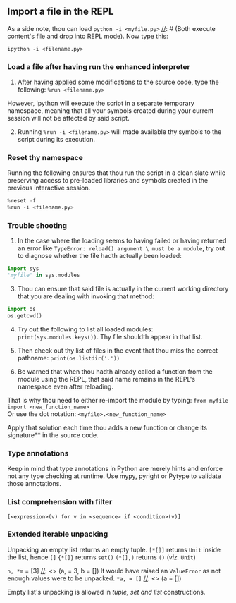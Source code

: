 ## Import a file in the REPL
As a side note, thou can load `python -i <myfile.py>` [//]: # (Both execute content's file and drop into REPL mode). Now type this:

[//]: <> (Execute file's content then remains in interactive mode)
`ipython -i <filename.py>`


### Load a file after having run the enhanced interpreter
1. After having applied some modifications to the source code, type the following:
`%run <filename.py>`

However, ipython will execute the script in a separate temporary namespace, meaning that all your symbols created during
your current session will not be affected by said script.

2. Running `%run -i <filename.py>` will made available thy symbols to the script during its execution.


### Reset thy namespace
Running the following ensures that thou run the script in a clean slate while preserving access to pre-loaded libraries
and symbols created in the previous interactive session.
```python
%reset -f
%run -i <filename.py>
```


### Trouble shooting
1. In the case where the loading seems to having failed or having returned an error like `TypeError: reload() argument \
must be a module`, try out to diagnose whether the file hadth actually been loaded:

```python
import sys
'myfile' in sys.modules
```

3. Thou can ensure that said file is actually in the current working directory that you are dealing with invoking that method:
```python
import os
os.getcwd()
```

4. Try out the following to list all loaded modules: `print(sys.modules.keys())`.
Thy file shouldth appear in that list.

5. Then check out thy list of files in the event that thou miss the correct pathname: `print(os.listdir('.'))`

6. Be warned that when thou hadth already called a function from the module using the REPL, that said name remains in the REPL's namespace even after reloading.

That is why thou need to either re-import the module by typing: `from myfile import <new_function_name>` \
Or use the dot notation: `<myfile>.<new_function_name>`

Apply that solution each time thou adds a new function or change its signature** in the source code.


### Type annotations
Keep in mind that type annotations in Python are merely hints and enforce not any type checking at runtime. Use mypy, pyright or Pytype to validate those annotations.


### List comprehension with filter
`[<expression>(v) for v in <sequence> if <condition>(v)]`


### Extended iterable unpacking
Unpacking an empty list returns an empty tuple.
`[*[]]` returns `Unit` inside the list, hence `[]`
`{*[]}` returns `set()`
`(*[],)` returns `()` (*viz.* `Unit`)

`n, *m`  = [3] [//]: <> (a, = 3, b = []) It would have raised an `ValueError` as not enough values were to be unpacked.
`*a, = []` [//]: <> (a = [])

Empty list's unpacking is allowed in *tuple, set and list* constructions.